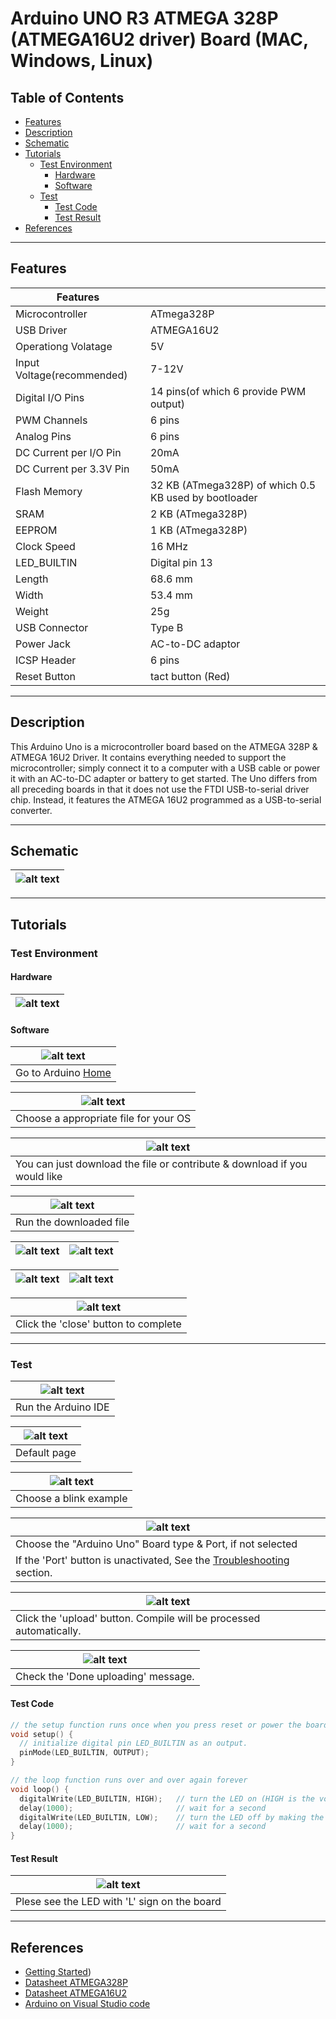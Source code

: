 # Arduino UNO R3 ATMEGA 328P (ATMEGA16U2 driver) Board (MAC, Windows, Linux)

## Table of Contents

-   [Features](#features)
-   [Description](#description)
-   [Schematic](#schematic)
-   [Tutorials](#tutorials)
    -   [Test Environment](#test-environment)
        -   [Hardware](#hardware)
        -   [Software](#software)
    -   [Test](#test)
        -   [Test Code](#test-code)
        -   [Test Result](#test-result)
-   [References](#references)

---

## Features

| Features                   |                                                       |
| -------------------------- | ----------------------------------------------------- |
| Microcontroller            | ATmega328P                                            |
| USB Driver                 | ATMEGA16U2                                            |
| Operationg Volatage        | 5V                                                    |
| Input Voltage(recommended) | 7-12V                                                 |
| Digital I/O Pins           | 14 pins(of which 6 provide PWM output)                |
| PWM Channels               | 6 pins                                                |
| Analog Pins                | 6 pins                                                |
| DC Current per I/O Pin     | 20mA                                                  |
| DC Current per 3.3V Pin    | 50mA                                                  |
| Flash Memory               | 32 KB (ATmega328P) of which 0.5 KB used by bootloader |
| SRAM                       | 2 KB (ATmega328P)                                     |
| EEPROM                     | 1 KB (ATmega328P)                                     |
| Clock Speed                | 16 MHz                                                |
| LED_BUILTIN                | Digital pin 13                                        |
| Length                     | 68.6 mm                                               |
| Width                      | 53.4 mm                                               |
| Weight                     | 25g                                                   |
| USB Connector              | Type B                                                |
| Power Jack                 | AC-to-DC adaptor                                      |
| ICSP Header                | 6 pins                                                |
| Reset Button               | tact button (Red)                                     |

---

## Description

This Arduino Uno is a microcontroller board based on the ATMEGA 328P & ATMEGA 16U2 Driver.
It contains everything needed to support the microcontroller; simply connect it to a computer with a USB cable or power it with an AC-to-DC adapter or battery to get started.
The Uno differs from all preceding boards in that it does not use the FTDI USB-to-serial driver chip. Instead, it features the ATMEGA 16U2 programmed as a USB-to-serial converter.

---

## Schematic

| ![alt text](http://bit.ly/aa1009-schematic 'Uno R3 Schematic') |
| -------------------------------------------------------------- |

---

## Tutorials

### Test Environment

#### Hardware

| ![alt text](http://bit.ly/aa1009-uno 'Uno R3') |
| ---------------------------------------------- |

#### Software

| ![alt text](http://bit.ly/ep_software_1 'Uno R3') |
| ------------------------------------------------- |
| Go to Arduino [Home](https://www.arduino.cc/)     |

| ![alt text](http://bit.ly/ep_software_2 'Uno R3') |
| ------------------------------------------------- |
| Choose a appropriate file for your OS             |

| ![alt text](http://bit.ly/ep_software_3 'Uno R3')                         |
| ------------------------------------------------------------------------- |
| You can just download the file or contribute & download if you would like |

| ![alt text](http://bit.ly/ep_software_4 'Uno R3') |
| ------------------------------------------------- |
| Run the downloaded file                           |

| ![alt text](http://bit.ly/ep_software_5 'Uno R3') | ![alt text](http://bit.ly/ep_software_6 'Uno R3') |
| ------------------------------------------------- | ------------------------------------------------- |

| ![alt text](http://bit.ly/ep_software_7 'Uno R3') | ![alt text](http://bit.ly/ep_software_8 'Uno R3') |
| ------------------------------------------------- | ------------------------------------------------- |

| ![alt text](http://bit.ly/ep_software_9 'Uno R3') |
| ------------------------------------------------- |
| Click the 'close' button to complete              |

---

### Test

| ![alt text](https://bit.ly/ep_software_10 'Uno R3') |
| --------------------------------------------------- |
| Run the Arduino IDE                                 |

| ![alt text](http://bit.ly/ep_software_11 'Uno R3') |
| -------------------------------------------------- |
| Default page                                       |

| ![alt text](http://bit.ly/ep_software_12 'Uno R3') |
| -------------------------------------------------- |
| Choose a blink example                             |

| ![alt text](http://bit.ly/aa1009-board 'Uno R3')                                          |
| ----------------------------------------------------------------------------------------- |
| Choose the "Arduino Uno" Board type & Port, if not selected                               |
| If the 'Port' button is unactivated, See the [Troubleshooting](#troubleshooting) section. |

| ![alt text](http://bit.ly/uno-upload 'Uno R3')                      |
| ------------------------------------------------------------------- |
| Click the 'upload' button. Compile will be processed automatically. |

| ![alt text](http://bit.ly/upload-done 'Uno R3') |
| ----------------------------------------------- |
| Check the 'Done uploading' message.             |

#### Test Code

```c++
// the setup function runs once when you press reset or power the board
void setup() {
  // initialize digital pin LED_BUILTIN as an output.
  pinMode(LED_BUILTIN, OUTPUT);
}

// the loop function runs over and over again forever
void loop() {
  digitalWrite(LED_BUILTIN, HIGH);   // turn the LED on (HIGH is the voltage level)
  delay(1000);                       // wait for a second
  digitalWrite(LED_BUILTIN, LOW);    // turn the LED off by making the voltage LOW
  delay(1000);                       // wait for a second
}
```

#### Test Result

| ![alt text](test/AA1009_blink.gif 'Uno R3')  |
| -------------------------------------------- |
| Plese see the LED with 'L' sign on the board |

---

## References

-   [Getting Started](https://www.arduino.cc/en/Guide/ArduinoUno))
-   [Datasheet ATMEGA328P](http://bit.ly/atmega-328p)
-   [Datasheet ATMEGA16U2](http://bit.ly/atmega16u2-32u2_datasheet)
-   [Arduino on Visual Studio code](https://maker.pro/arduino/tutorial/how-to-use-visual-studio-code-for-arduino)
